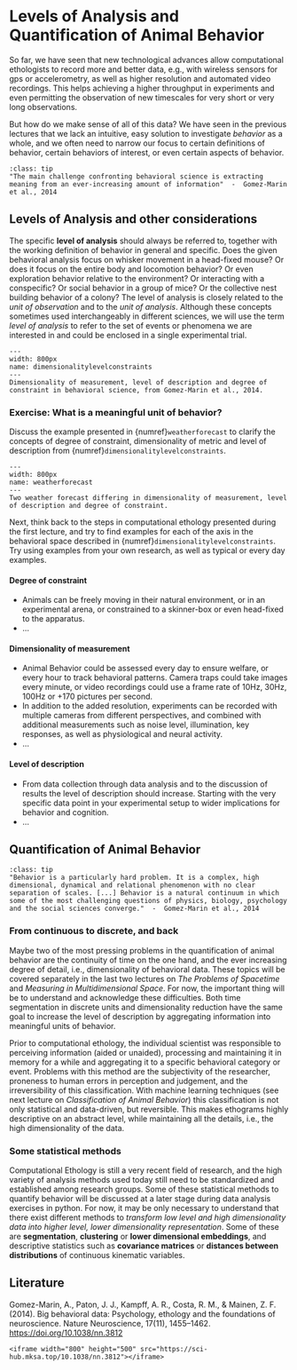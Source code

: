 # Levels of Analysis and Quantification of Animal Behavior


So far, we have seen that new technological advances allow computational ethologists to record more and better data, e.g., with wireless sensors for gps or accelerometry, as well as higher resolution and automated video recordings. This helps achieving a higher throughput in experiments and even permitting the observation of new timescales for very short or very long observations.  

But how do we make sense of all of this data? We have seen in the previous lectures that we lack an intuitive, easy solution to investigate *behavior* as a whole, and we often need to narrow our focus to certain definitions of behavior, certain behaviors of interest, or even certain aspects of behavior. 

```{admonition} Quote
:class: tip
"The main challenge confronting behavioral science is extracting meaning from an ever-increasing amount of information"  -  Gomez-Marin et al., 2014
```

## Levels of Analysis and other considerations
The specific **level of analysis** should always be referred to, together with the working definition of behavior in general and specific. Does the given behavioral analysis focus on whisker movement in a head-fixed mouse? Or does it focus on the entire body and locomotion behavior? Or even exploration behavior relative to the environment? Or interacting with a conspecific? Or social behavior in a group of mice? Or the collective nest building behavior of a colony? The level of analysis is closely related to the *unit of observation* and to the *unit of analysis*. Although these concepts sometimes used interchangeably in different sciences, we will use the term *level of analysis* to refer to the set of events or phenomena we are interested in and could be enclosed in a single experimental trial. 


```{figure} content/dimensionalitylevelconstraints.png
---
width: 800px
name: dimensionalitylevelconstraints
---
Dimensionality of measurement, level of description and degree of constraint in behavioral science, from Gomez-Marin et al., 2014.
```

### Exercise: What is a meaningful unit of behavior?
Discuss the example presented in {numref}`weatherforecast` to clarify the concepts of degree of constraint, dimensionality of metric and level of description from {numref}`dimensionalitylevelconstraints`.

```{figure} content/weatherforecast.png
---
width: 800px
name: weatherforecast
---
Two weather forecast differing in dimensionality of measurement, level of description and degree of constraint.
```

Next, think back to the steps in computational ethology presented during the first lecture, and try to find examples for each of the axis in the behavioral space described in {numref}`dimensionalitylevelconstraints`. Try using examples from your own research, as well as typical or every day examples.   

#### Degree of constraint
* Animals can be freely moving in their natural environment, or in an experimental arena, or constrained to a skinner-box or even head-fixed to the apparatus.
* ...
#### Dimensionality of measurement
* Animal Behavior could be assessed every day to ensure welfare, or every hour to track behavioral patterns. Camera traps could take images every minute, or video recordings could use a frame rate of 10Hz, 30Hz, 100Hz or +170 pictures per second.
* In addition to the added resolution, experiments can be recorded with multiple cameras from different perspectives, and combined with additional measurements such as noise level, illumination, key responses, as well as physiological and neural activity. 
* ...
#### Level of description
* From data collection through data analysis and to the discussion of results the level of description should increase. Starting with the very specific data point in your experimental setup to wider implications for behavior and cognition.
* ...


## Quantification of Animal Behavior
```{admonition} Quote
:class: tip
"Behavior is a particularly hard problem. It is a complex, high dimensional, dynamical and relational phenomenon with no clear separation of scales. [...] Behavior is a natural continuum in which some of the most challenging questions of physics, biology, psychology and the social sciences converge."  -  Gomez-Marin et al., 2014
```

### From continuous to discrete, and back 
Maybe two of the most pressing problems in the quantification of animal behavior are the continuity of time on the one hand, and the ever increasing degree of detail, i.e., dimensionality of behavioral data. These topics will be covered separately in the last two lectures on *The Problems of Spacetime* and *Measuring in Multidimensional Space*. For now, the important thing will be to understand and acknowledge these difficulties. Both time segmentation in discrete units and dimensionality reduction have the same goal to increase the level of description by aggregating information into meaningful units of behavior.  

Prior to computational ethology, the individual scientist was responsible to perceiving information (aided or unaided), processing and maintaining it in memory for a while and aggregating it to a specific behavioral category or event. Problems with this method are the subjectivity of the researcher, proneness to human errors in perception and judgement, and the irreversibility of this classification. With machine learning techniques (see next lecture on *Classification of Animal Behavior*) this classification is not only statistical and data-driven, but reversible. This makes ethograms highly descriptive on an abstract level, while maintaining all the details, i.e., the high dimensionality of the data.


### Some statistical methods
Computational Ethology is still a very recent field of research, and the high variety of analysis methods used today still need to be standardized and established among research groups. Some of these statistical methods to quantify behavior will be discussed at a later stage during data analysis exercises in python. For now, it may be only necessary to understand that there exist different methods to *transform low level and high dimensionality data into higher level, lower dimensionality representation*. Some of these are **segmentation**, **clustering** or **lower dimensional embeddings**, and descriptive statistics such as **covariance matrices** or **distances between distributions** of continuous kinematic variables. 


## Literature
Gomez-Marin, A., Paton, J. J., Kampff, A. R., Costa, R. M., & Mainen, Z. F. (2014). Big behavioral data: Psychology, ethology and the foundations of neuroscience. Nature Neuroscience, 17(11), 1455–1462. https://doi.org/10.1038/nn.3812

```{toggle}
<iframe width="800" height="500" src="https://sci-hub.mksa.top/10.1038/nn.3812"></iframe>
```